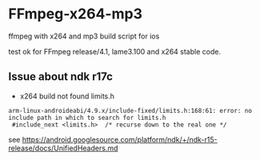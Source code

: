 # FFmpeg-x264-mp3
ffmpeg with x264 and mp3 build script for ios

test ok for FFmpeg release/4.1, lame3.100 and x264 stable code.

## Issue about ndk r17c
- x264 build not found limits.h
```
arm-linux-androideabi/4.9.x/include-fixed/limits.h:168:61: error: no include path in which to search for limits.h
 #include_next <limits.h>  /* recurse down to the real one */
```
see https://android.googlesource.com/platform/ndk/+/ndk-r15-release/docs/UnifiedHeaders.md